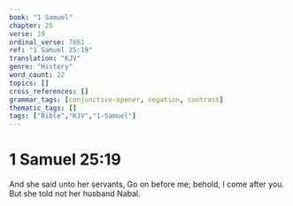 ```yaml
---
book: "1 Samuel"
chapter: 25
verse: 19
ordinal_verse: 7881
ref: "1 Samuel 25:19"
translation: "KJV"
genre: "History"
word_count: 22
topics: []
cross_references: []
grammar_tags: [conjunctive-opener, negation, contrast]
thematic_tags: []
tags: ["Bible","KJV","1-Samuel"]
---
```


# 1 Samuel 25:19

And she said unto her servants, Go on before me; behold, I come after you. But she told not her husband Nabal.
